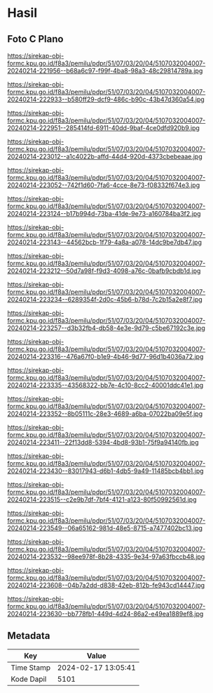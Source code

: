 # Hasil

## Foto C Plano

https://sirekap-obj-formc.kpu.go.id/f8a3/pemilu/pdpr/51/07/03/20/04/5107032004007-20240214-221956--b68a6c97-f99f-4ba8-98a3-48c29814789a.jpg

https://sirekap-obj-formc.kpu.go.id/f8a3/pemilu/pdpr/51/07/03/20/04/5107032004007-20240214-222933--b580ff29-dcf9-486c-b90c-43b47d360a54.jpg

https://sirekap-obj-formc.kpu.go.id/f8a3/pemilu/pdpr/51/07/03/20/04/5107032004007-20240214-222951--285414fd-6911-40dd-9baf-4ce0dfd920b9.jpg

https://sirekap-obj-formc.kpu.go.id/f8a3/pemilu/pdpr/51/07/03/20/04/5107032004007-20240214-223012--a1c4022b-affd-44d4-920d-4373cbebeaae.jpg

https://sirekap-obj-formc.kpu.go.id/f8a3/pemilu/pdpr/51/07/03/20/04/5107032004007-20240214-223052--742f1d60-7fa6-4cce-8e73-f08332f674e3.jpg

https://sirekap-obj-formc.kpu.go.id/f8a3/pemilu/pdpr/51/07/03/20/04/5107032004007-20240214-223124--b17b994d-73ba-41de-9e73-a160784ba3f2.jpg

https://sirekap-obj-formc.kpu.go.id/f8a3/pemilu/pdpr/51/07/03/20/04/5107032004007-20240214-223143--44562bcb-1f79-4a8a-a078-14dc9be7db47.jpg

https://sirekap-obj-formc.kpu.go.id/f8a3/pemilu/pdpr/51/07/03/20/04/5107032004007-20240214-223212--50d7a98f-f9d3-4098-a76c-0bafb9cbdb1d.jpg

https://sirekap-obj-formc.kpu.go.id/f8a3/pemilu/pdpr/51/07/03/20/04/5107032004007-20240214-223234--6289354f-2d0c-45b6-b78d-7c2b15a2e8f7.jpg

https://sirekap-obj-formc.kpu.go.id/f8a3/pemilu/pdpr/51/07/03/20/04/5107032004007-20240214-223257--d3b32fb4-db58-4e3e-9d79-c5be67192c3e.jpg

https://sirekap-obj-formc.kpu.go.id/f8a3/pemilu/pdpr/51/07/03/20/04/5107032004007-20240214-223316--476a67f0-b1e9-4b46-9d77-96d1b4036a72.jpg

https://sirekap-obj-formc.kpu.go.id/f8a3/pemilu/pdpr/51/07/03/20/04/5107032004007-20240214-223335--43568322-bb7e-4c10-8cc2-40001ddc41e1.jpg

https://sirekap-obj-formc.kpu.go.id/f8a3/pemilu/pdpr/51/07/03/20/04/5107032004007-20240214-223352--8b05111c-28e3-4689-a6ba-07022ba09e5f.jpg

https://sirekap-obj-formc.kpu.go.id/f8a3/pemilu/pdpr/51/07/03/20/04/5107032004007-20240214-223411--22f13dd8-5394-4bd8-93b1-75f9a94140fb.jpg

https://sirekap-obj-formc.kpu.go.id/f8a3/pemilu/pdpr/51/07/03/20/04/5107032004007-20240214-223430--83017943-d6b1-4db5-9a49-11485bcb4bb1.jpg

https://sirekap-obj-formc.kpu.go.id/f8a3/pemilu/pdpr/51/07/03/20/04/5107032004007-20240214-223515--c2e9b7df-7bf4-4121-a123-80f50992561d.jpg

https://sirekap-obj-formc.kpu.go.id/f8a3/pemilu/pdpr/51/07/03/20/04/5107032004007-20240214-223549--06a65162-981d-48e5-8715-a7477402bc13.jpg

https://sirekap-obj-formc.kpu.go.id/f8a3/pemilu/pdpr/51/07/03/20/04/5107032004007-20240214-223532--98ee978f-8b28-4335-9e34-97a63fbccb48.jpg

https://sirekap-obj-formc.kpu.go.id/f8a3/pemilu/pdpr/51/07/03/20/04/5107032004007-20240214-223608--04b7a2dd-d838-42eb-812b-fe943cd14447.jpg

https://sirekap-obj-formc.kpu.go.id/f8a3/pemilu/pdpr/51/07/03/20/04/5107032004007-20240214-223630--bb778fb1-449d-4d24-86a2-e49ea1889ef8.jpg


## Metadata

| Key        | Value               |
| ---------- | ------------------- |
| Time Stamp | 2024-02-17 13:05:41 |
| Kode Dapil | 5101                |



